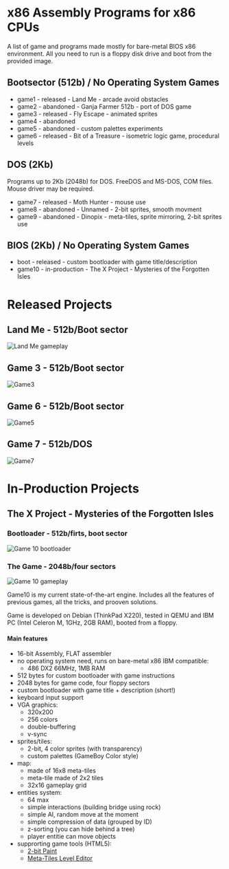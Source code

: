 # x86 Assembly Programs for x86 CPUs

A list of game and programs made mostly for bare-metal BIOS x86 environment.
All you need to run is a floppy disk drive and boot from the provided image.

## Bootsector (512b) / No Operating System Games
- game1 - released - Land Me - arcade avoid obstacles
- game2 - abandoned - Ganja Farmer 512b - port of DOS game
- game3 - released - Fly Escape - animated sprites
- game4 - abandoned
- game5 - abandoned - custom palettes experiments
- game6 - released - Bit of a Treasure - isometric logic game, procedural levels

## DOS (2Kb)
Programs up to 2Kb (2048b) for DOS. FreeDOS and MS-DOS, COM files.
Mouse driver may be required.
- game7 - released - Moth Hunter - mouse use
- game8 - abandoned - Unnamed - 2-bit sprites, smooth movment
- game9 - abandoned - Dinopix - meta-tiles, sprite mirroring, 2-bit sprites use

## BIOS (2Kb) / No Operating System Games
- boot - released - custom bootloader with game title/description
- game10 - in-production - The X Project - Mysteries of the Forgotten Isles

# Released Projects

## Land Me - 512b/Boot sector
![Land Me gameplay](media/game1-gameplay.gif)

## Game 3 - 512b/Boot sector
![Game3](media/game3-gameplay.gif)

## Game 6 - 512b/Boot sector
![Game5](media/game6-gameplay.gif)

## Game 7  - 512b/DOS
![Game7](media/game7-screen1.jpg)


# In-Production Projects

## The X Project - Mysteries of the Forgotten Isles

### Bootloader - 512b/firts, boot sector
![Game 10 bootloader](media/game10-bootloader.png)

### The Game - 2048b/four sectors
![Game 10 gameplay](media/game10-gameplay.png)

Game10 is my current state-of-the-art engine. Includes all the features of previous games, all the tricks, and prooven solutions. 

Game is developed on Debian (ThinkPad X220), tested in QEMU and IBM PC (Intel Celeron M, 1GHz, 2GB RAM), booted from a floppy.

#### Main features
- 16-bit Assembly, FLAT assembler
- no operating system need, runs on bare-metal x86 IBM compatible:
    - 486 DX2 66MHz, 1MB RAM
- 512 bytes for custom bootloader with game instructions
- 2048 bytes for game code, four floppy sectors
- custom bootloader with game title + description (short!)
- keyboard input support
- VGA graphics:
    - 320x200
    - 256 colors
    - double-buffering
    - v-sync
- sprites/tiles:
    - 2-bit, 4 color sprites (with transparency)
    - custom palettes (GameBoy Color style)
- map:
    - made of 16x8 meta-tiles
    - meta-tile made of 2x2 tiles
    - 32x16 gameplay grid
- entities system:
    - 64 max
    - simple interactions (building bridge using rock)
    - simple AI, random move at the moment
    - simple compression of data (grouped by ID)
    - z-sorting (you can hide behind a tree)
    - player entitie can move objects
- supprorting game tools (HTML5):
    - [2-bit Paint](https://smol.p1x.in/2bitpaint/)
    - [Meta-Tiles Level Editor](https://smol.p1x.in/metaleveleditor/)
